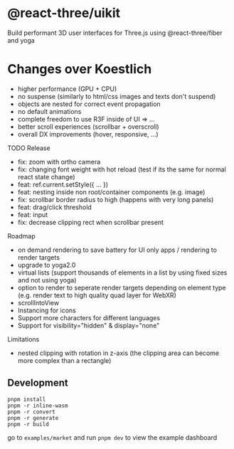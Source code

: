 <h1>@react-three/uikit</h1>

Build performant 3D user interfaces for Three.js using @react-three/fiber and yoga

# Changes over Koestlich

- higher performance (GPU + CPU)
- no suspense (similarly to html/css images and texts don't suspend)
- objects are nested for correct event propagation
- no default animations
- complete freedom to use R3F inside of UI => <Content>...</Content>
- better scroll experiences (scrollbar + overscroll)
- overall DX improvements (hover, responsive, ...)

TODO Release

- fix: zoom with ortho camera
- fix: changing font weight with hot reload (test if its the same for normal react state change)
- feat: ref.current.setStyle({ ... })
- feat: nesting inside non root/container components (e.g. image)
- fix: scrollbar border radius to high (happens with very long panels)
- feat: drag/click threshold
- feat: input
- fix: decrease clipping rect when scrollbar present

Roadmap

- on demand rendering to save battery for UI only apps / rendering to render targets
- upgrade to yoga2.0
- virtual lists (support thousands of elements in a list by using fixed sizes and not using yoga)
- option to render to seperate render targets depending on element type (e.g. render text to high quality quad layer for WebXR)
- scrollIntoView
- Instancing for icons
- Support more characters for different languages
- Support for visibility="hidden" & display="none"

Limitations

- nested clipping with rotation in z-axis (the clipping area can become more complex than a rectangle)

## Development

`pnpm install`  
`pnpm -r inline-wasm`  
`pnpm -r convert`  
`pnpm -r generate`  
`pnpm -r build`  

go to `examples/market` and run `pnpm dev` to view the example dashboard
